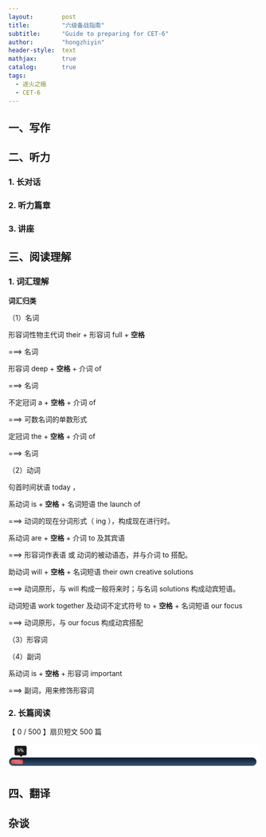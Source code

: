 ```yaml
---
layout:        post
title:         "六级备战指南"
subtitle:      "Guide to preparing for CET-6"
author:        "hongzhiyin"
header-style:  text
mathjax:       true
catalog:       true
tags:
  - 逐火之蛾
  - CET-6
---
```


## 一、写作



## 二、听力

### 1. 长对话



### 2. 听力篇章



### 3. 讲座



## 三、阅读理解

### 1. 词汇理解

**词汇归类**

（1）名词

形容词性物主代词 their + 形容词 full + **空格**

===> 名词



形容词 deep + **空格** + 介词 of

===> 名词



不定冠词 a + **空格** + 介词 of

===> 可数名词的单数形式



定冠词 the + **空格** + 介词 of

===> 名词



（2）动词

句首时间状语 today ，

系动词 is + **空格** + 名词短语 the launch of

===> 动词的现在分词形式（ ing ），构成现在进行时。



系动词 are + **空格** + 介词 to 及其宾语

===> 形容词作表语 或 动词的被动语态，并与介词 to 搭配。



助动词 will + **空格** + 名词短语 their own creative solutions

===> 动词原形，与 will 构成一般将来时；与名词 solutions 构成动宾短语。



动词短语 work together 及动词不定式符号 to + **空格** + 名词短语 our focus

===> 动词原形，与 our focus 构成动宾搭配



（3）形容词



（4）副词

系动词 is + **空格** + 形容词 important

===> 副词，用来修饰形容词





### 2. 长篇阅读

【 0 / 500 】扇贝短文 500 篇

![](/img/process/process-05.png)



## 四、翻译



## 杂谈


